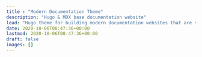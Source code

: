 ```yaml
---
title : "Modern Documentation Theme"
description: "Hugo & MDX base documentation website"
lead: "Hugo theme for building modern documentation websites that are secure, fast, and SEO-ready"
date: 2020-10-06T08:47:36+00:00
lastmod: 2020-10-06T08:47:36+00:00
draft: false
images: []
---
```

